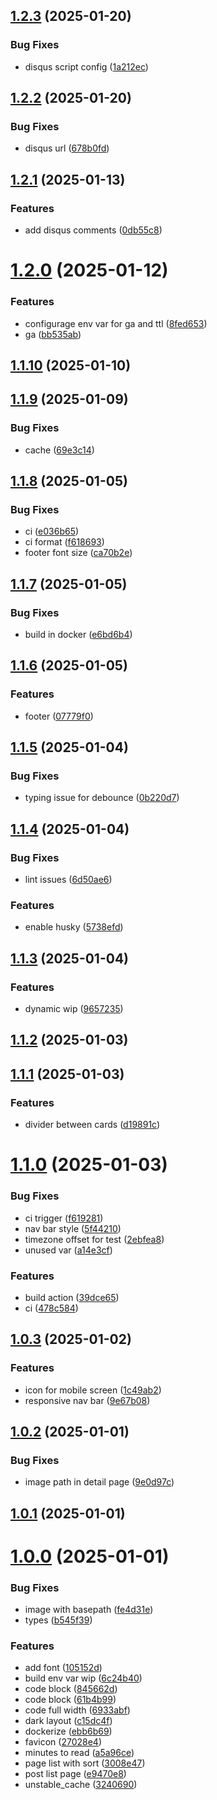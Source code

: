 ## [1.2.3](https://github.com/xavierchow/xblog/compare/v1.2.2...v1.2.3) (2025-01-20)


### Bug Fixes

* disqus script config ([1a212ec](https://github.com/xavierchow/xblog/commit/1a212ecb7f27bc28ddeb32a23e5ffe7e99d173e2))



## [1.2.2](https://github.com/xavierchow/xblog/compare/v1.2.1...v1.2.2) (2025-01-20)


### Bug Fixes

* disqus url ([678b0fd](https://github.com/xavierchow/xblog/commit/678b0fd4f14f747fe6a1c82aae2c2b9913234b48))



## [1.2.1](https://github.com/xavierchow/xblog/compare/v1.2.0...v1.2.1) (2025-01-13)


### Features

* add disqus comments ([0db55c8](https://github.com/xavierchow/xblog/commit/0db55c8cf42e8535605394df98cdeb502de092f1))



# [1.2.0](https://github.com/xavierchow/xblog/compare/v1.1.10...v1.2.0) (2025-01-12)


### Features

* configurage env var for ga and ttl ([8fed653](https://github.com/xavierchow/xblog/commit/8fed6531a2c705baae173e3193d57fab16e2398a))
* ga ([bb535ab](https://github.com/xavierchow/xblog/commit/bb535ab863990b4bc38326089523edf4b8e505c1))



## [1.1.10](https://github.com/xavierchow/xblog/compare/v1.1.9...v1.1.10) (2025-01-10)



## [1.1.9](https://github.com/xavierchow/xblog/compare/v1.1.8...v1.1.9) (2025-01-09)


### Bug Fixes

* cache ([69e3c14](https://github.com/xavierchow/xblog/commit/69e3c143b0b4824444b1c74e502cc07eccb65ab2))



## [1.1.8](https://github.com/xavierchow/xblog/compare/v1.1.7...v1.1.8) (2025-01-05)


### Bug Fixes

* ci ([e036b65](https://github.com/xavierchow/xblog/commit/e036b653ff17623369b809ad376453889f0b3542))
* ci format ([f618693](https://github.com/xavierchow/xblog/commit/f618693dcad6da79d131b08112c78878a950fd52))
* footer font size ([ca70b2e](https://github.com/xavierchow/xblog/commit/ca70b2e1a08212875f793f2b37d774bb414cd300))



## [1.1.7](https://github.com/xavierchow/xblog/compare/v1.1.6...v1.1.7) (2025-01-05)


### Bug Fixes

* build in docker ([e6bd6b4](https://github.com/xavierchow/xblog/commit/e6bd6b4ae56675355ff9f36f7fcff9ad812ee5d1))



## [1.1.6](https://github.com/xavierchow/xblog/compare/v1.1.5...v1.1.6) (2025-01-05)


### Features

* footer ([07779f0](https://github.com/xavierchow/xblog/commit/07779f0058e98b4e4f98960fe08f1237f04e88a4))



## [1.1.5](https://github.com/xavierchow/xblog/compare/v1.1.4...v1.1.5) (2025-01-04)


### Bug Fixes

* typing issue for debounce ([0b220d7](https://github.com/xavierchow/xblog/commit/0b220d76ac52ad2c9c82906a6545fb3a2a8a53e8))



## [1.1.4](https://github.com/xavierchow/xblog/compare/v1.1.3...v1.1.4) (2025-01-04)


### Bug Fixes

* lint issues ([6d50ae6](https://github.com/xavierchow/xblog/commit/6d50ae66d0506e4e083bb4297c5d94ef3e8c567b))


### Features

* enable husky ([5738efd](https://github.com/xavierchow/xblog/commit/5738efdd1ef1c4e9c2bbf2c87fe79005b729cd22))



## [1.1.3](https://github.com/xavierchow/xblog/compare/v1.1.2...v1.1.3) (2025-01-04)


### Features

* dynamic wip ([9657235](https://github.com/xavierchow/xblog/commit/96572354130bb4c261455bca859869cf7daab0e3))



## [1.1.2](https://github.com/xavierchow/xblog/compare/v1.1.1...v1.1.2) (2025-01-03)



## [1.1.1](https://github.com/xavierchow/xblog/compare/v1.1.0...v1.1.1) (2025-01-03)


### Features

* divider between cards ([d19891c](https://github.com/xavierchow/xblog/commit/d19891c8968b15dc2fdb9b55db932ac2c348a81d))



# [1.1.0](https://github.com/xavierchow/xblog/compare/v1.0.3...v1.1.0) (2025-01-03)


### Bug Fixes

* ci trigger ([f619281](https://github.com/xavierchow/xblog/commit/f619281efc44fbcaab69fe00822711aa289c46de))
* nav bar style ([5f44210](https://github.com/xavierchow/xblog/commit/5f44210aa5f947831049857bba646e0bc3946d68))
* timezone offset for test ([2ebfea8](https://github.com/xavierchow/xblog/commit/2ebfea8df3b219a95bf85dc0b04e6e33f711d88b))
* unused var ([a14e3cf](https://github.com/xavierchow/xblog/commit/a14e3cf2cfb810de8331f4879f0edec1d6a091c1))


### Features

* build action ([39dce65](https://github.com/xavierchow/xblog/commit/39dce65461e08772d85095c581d8632542142961))
* ci ([478c584](https://github.com/xavierchow/xblog/commit/478c58464c393cef82780398c56dead0be18e0ee))



## [1.0.3](https://github.com/xavierchow/xblog/compare/v1.0.2...v1.0.3) (2025-01-02)


### Features

* icon for mobile screen ([1c49ab2](https://github.com/xavierchow/xblog/commit/1c49ab2be230aeb48d6abe768759acf0ceb581ea))
* responsive nav bar ([9e67b08](https://github.com/xavierchow/xblog/commit/9e67b08a01776adb090b773bbbc8591b0b672fc0))



## [1.0.2](https://github.com/xavierchow/xblog/compare/v1.0.1...v1.0.2) (2025-01-01)


### Bug Fixes

* image path in detail page ([9e0d97c](https://github.com/xavierchow/xblog/commit/9e0d97c43cf790766c716d5ff588af70eb1a17d9))



## [1.0.1](https://github.com/xavierchow/xblog/compare/v1.0.0...v1.0.1) (2025-01-01)



# [1.0.0](https://github.com/xavierchow/xblog/compare/105152df49196a866030a1a51aaa04dcee872c30...v1.0.0) (2025-01-01)


### Bug Fixes

* image with basepath ([fe4d31e](https://github.com/xavierchow/xblog/commit/fe4d31e28f327cab640d9bb17a7aac04e587d201))
* types ([b545f39](https://github.com/xavierchow/xblog/commit/b545f39ac8cef2a536161b762c9ba9fc117285d4))


### Features

* add font ([105152d](https://github.com/xavierchow/xblog/commit/105152df49196a866030a1a51aaa04dcee872c30))
* build env var wip ([6c24b40](https://github.com/xavierchow/xblog/commit/6c24b40cebe98da02a09389c6234f445e718b573))
* code block ([845662d](https://github.com/xavierchow/xblog/commit/845662dfd2a108e5e6b8fa01e6a54a1d52f9d185))
* code block ([61b4b99](https://github.com/xavierchow/xblog/commit/61b4b99ba9c8f4133c8bb3961800f3b20b762966))
* code full width ([6933abf](https://github.com/xavierchow/xblog/commit/6933abff6c47826402f309be1c04d2157eb950e1))
* dark layout ([c15dc4f](https://github.com/xavierchow/xblog/commit/c15dc4f3cda4b44d74e12c4c28ee8a08e0aeab11))
* dockerize ([ebb6b69](https://github.com/xavierchow/xblog/commit/ebb6b69373d3f2462a2b3b71b9f349a5954fbecb))
* favicon ([27028e4](https://github.com/xavierchow/xblog/commit/27028e4d00ad83b78186c5f2b3a32e6014438e87))
* minutes to read ([a5a96ce](https://github.com/xavierchow/xblog/commit/a5a96ce9d0e90c362c3887493698814369f516ff))
* page list with sort ([3008e47](https://github.com/xavierchow/xblog/commit/3008e4766657793d12f39164ecac51e71c6e1b72))
* post list page ([e9470e8](https://github.com/xavierchow/xblog/commit/e9470e8fab3d46c0822892eaf298f1fadd63eb23))
* unstable_cache ([3240690](https://github.com/xavierchow/xblog/commit/324069006a14ae9b5ac8d22621aebcb9b014c9dc))



